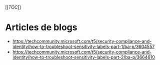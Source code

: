 [[_TOC_]]

# Articles de blogs
* https://techcommunity.microsoft.com/t5/security-compliance-and-identity/how-to-troubleshoot-sensitivity-labels-part-1/ba-p/3604557
* https://techcommunity.microsoft.com/t5/security-compliance-and-identity/how-to-troubleshoot-sensitivity-labels-part-2/ba-p/3664610